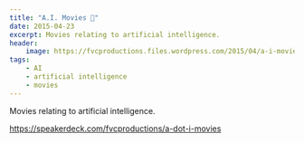 ```yaml
---
title: "A.I. Movies 🎥"
date: 2015-04-23
excerpt: Movies relating to artificial intelligence.
header:
    image: https://fvcproductions.files.wordpress.com/2015/04/a-i-movies.jpeg
tags:
    - AI
    - artificial intelligence
    - movies
---
```


Movies relating to artificial intelligence.

https://speakerdeck.com/fvcproductions/a-dot-i-movies
